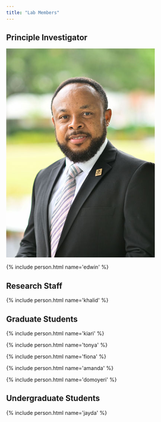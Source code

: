 ```yaml
---
title: "Lab Members"
---
```


## Principle Investigator

![image](/People/Aroke_Edwin.jpg)

{% include person.html name='edwin' %}

## Research Staff

{% include person.html name='khalid' %}

## Graduate Students

{% include person.html name='kiari' %}

{% include person.html name='tonya' %}

{% include person.html name='fiona' %}

{% include person.html name='amanda' %}

{% include person.html name='domoyeri' %}

## Undergraduate Students

{% include person.html name='jayda' %}
